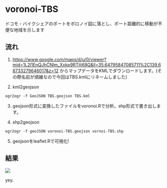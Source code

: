 # voronoi-TBS
ドコモ・バイクシェアのポートをボロノイ図に落とし、ポート距離的に移動が不便な地域を示します

## 流れ

1. https://www.google.com/maps/d/u/0/viewer?mid=1L2l1EnQJhCNlm_Xxkp9RTjIj68Q&ll=35.64795847085711%2C139.68733279646017&z=12
からマップデータをKMLでダウンロードします。(その際名前が煩雑なので今回はTBS.kmlにリネームしました)

2. kml2geojson

```
ogr2ogr -f GeoJSON TBS.geojson TBS.kml
```

3. geojson形式に変換したファイルをvoronoi.Rで分析。shp形式で書き出します。

4. shp2geojson

```
ogr2ogr -f geoJSON voronoi-TBS.geojson vornoi-TBS.shp
```

5. geojsonをleaflet.Rで可視化!


## 結果
![](https://github.com/pandorina1013/voronoi-TBS/blob/master/voronoi.png)

yey.
